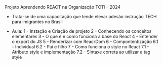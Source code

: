 Projeto Aprendendo REACT na Organização TOTI - 2024

* Trata-se de uma capacitação que tende elevar adesão  instrução TECH para imigrantes no Brasil

- Aula: 
1 - Instação e Criação de projeto
2 - Conhecendo os conceitos elementares
3 - O que é e como funciona a base do React
4 - Entender o export do JS
5 - Renderizar com ReacrDom
6 - Compontentização 
    6.1 - Individual 
    6.2 - Pai e filho
7 - Como funciona o style no React
    7.1 - Atributo style e implementação
    7.2 - Sintaxe correta ao utilizar a tag style